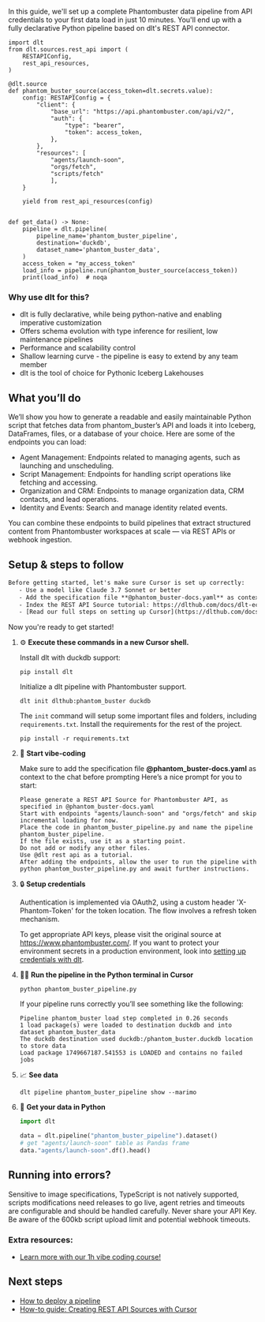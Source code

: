 In this guide, we'll set up a complete Phantombuster data pipeline from API credentials to your first data load in just 10 minutes. You'll end up with a fully declarative Python pipeline based on dlt's REST API connector.

```python-outcome
import dlt
from dlt.sources.rest_api import (
    RESTAPIConfig,
    rest_api_resources,
)

@dlt.source
def phantom_buster_source(access_token=dlt.secrets.value):
    config: RESTAPIConfig = {
        "client": {
            "base_url": "https://api.phantombuster.com/api/v2/",
            "auth": {
                "type": "bearer",
                "token": access_token,
            },
        },
        "resources": [
            "agents/launch-soon",
            "orgs/fetch",
            "scripts/fetch"
            ],
    }

    yield from rest_api_resources(config)


def get_data() -> None:
    pipeline = dlt.pipeline(
        pipeline_name='phantom_buster_pipeline',
        destination='duckdb',
        dataset_name='phantom_buster_data', 
    )
    access_token = "my_access_token"
    load_info = pipeline.run(phantom_buster_source(access_token))
    print(load_info)  # noqa
```

### Why use dlt for this?

- dlt is fully declarative, while being python-native and enabling imperative customization
- Offers schema evolution with type inference for resilient, low maintenance pipelines
- Performance and scalability control
- Shallow learning curve - the pipeline is easy to extend by any team member
- dlt is the tool of choice for Pythonic Iceberg Lakehouses

## What you’ll do

We’ll show you how to generate a readable and easily maintainable Python script that fetches data from phantom_buster’s API and loads it into Iceberg, DataFrames, files, or a database of your choice. Here are some of the endpoints you can load:

- Agent Management: Endpoints related to managing agents, such as launching and unscheduling.
- Script Management: Endpoints for handling script operations like fetching and accessing.
- Organization and CRM: Endpoints to manage organization data, CRM contacts, and lead operations.
- Identity and Events: Search and manage identity related events.

You can combine these endpoints to build pipelines that extract structured content from Phantombuster workspaces at scale — via REST APIs or webhook ingestion.

## Setup & steps to follow

```default
Before getting started, let's make sure Cursor is set up correctly:
   - Use a model like Claude 3.7 Sonnet or better
   - Add the specification file **@phantom_buster-docs.yaml** as context
   - Index the REST API Source tutorial: https://dlthub.com/docs/dlt-ecosystem/verified-sources/rest_api/ and add it to context as **@dlt rest api**
   - [Read our full steps on setting up Cursor](https://dlthub.com/docs/dlt-ecosystem/llm-tooling/cursor-restapi#23-configuring-cursor-with-documentation)
```

Now you're ready to get started! 

1. ⚙️ **Execute these commands in a new Cursor shell.**
    
    Install dlt with duckdb support:
    ```shell
    pip install dlt
    ```

    Initialize a dlt pipeline with Phantombuster support.
    ```shell
    dlt init dlthub:phantom_buster duckdb
    ```

    The `init` command will setup some important files and folders, including `requirements.txt`. Install the requirements for the rest of the project.
    ```shell
    pip install -r requirements.txt
    ```
    
2. 🤠 **Start vibe-coding**
    
    Make sure to add the specification file **@phantom_buster-docs.yaml** as context to the chat before prompting
    Here’s a nice prompt for you to start: 
    
    ```prompt
    Please generate a REST API Source for Phantombuster API, as specified in @phantom_buster-docs.yaml 
    Start with endpoints "agents/launch-soon" and "orgs/fetch" and skip incremental loading for now. 
    Place the code in phantom_buster_pipeline.py and name the pipeline phantom_buster_pipeline. 
    If the file exists, use it as a starting point. 
    Do not add or modify any other files. 
    Use @dlt rest api as a tutorial. 
    After adding the endpoints, allow the user to run the pipeline with python phantom_buster_pipeline.py and await further instructions.
    ```

    
3. 🔒 **Setup credentials** 
    
    Authentication is implemented via OAuth2, using a custom header 'X-Phantom-Token' for the token location. The flow involves a refresh token mechanism.
    
    To get appropriate API keys, please visit the original source at https://www.phantombuster.com/.
    If you want to protect your environment secrets in a production environment, look into [setting up credentials with dlt](https://dlthub.com/docs/walkthroughs/add_credentials).
    
4. 🏃‍♀️ **Run the pipeline in the Python terminal in Cursor**
    
    ```shell
    python phantom_buster_pipeline.py
    ```
    
    If your pipeline runs correctly you’ll see something like the following:
    
    ```shell
    Pipeline phantom_buster load step completed in 0.26 seconds
    1 load package(s) were loaded to destination duckdb and into dataset phantom_buster_data
    The duckdb destination used duckdb:/phantom_buster.duckdb location to store data
    Load package 1749667187.541553 is LOADED and contains no failed jobs
    ```
    
5. 📈 **See data**
    
    ```shell
    dlt pipeline phantom_buster_pipeline show --marimo
    ```
    
6. 🐍 **Get your data in Python**
    
    ```python
    import dlt

   data = dlt.pipeline("phantom_buster_pipeline").dataset()
   # get "agents/launch-soon" table as Pandas frame
   data."agents/launch-soon".df().head()
    ```

## Running into errors?

Sensitive to image specifications, TypeScript is not natively supported, scripts modifications need releases to go live, agent retries and timeouts are configurable and should be handled carefully. Never share your API Key. Be aware of the 600kb script upload limit and potential webhook timeouts.

### Extra resources:

- [Learn more with our 1h vibe coding course!](https://www.youtube.com/watch?v=GGid70rnJuM)

## Next steps

- [How to deploy a pipeline](https://dlthub.com/docs/walkthroughs/deploy-a-pipeline)
- [How-to guide: Creating REST API Sources with Cursor](https://dlthub.com/docs/dlt-ecosystem/llm-tooling/cursor-restapi)